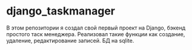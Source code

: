 # django_taskmanager
В этом репозитории я создал свой первый проект на Django, бэкенд простого таск менеджера. Реализовал такие функции как создание, удаление, редактирование записей. БД на sqlite.
